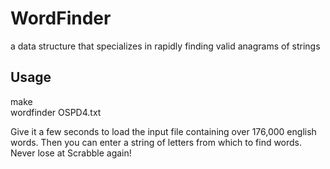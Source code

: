 WordFinder
==========

a data structure that specializes in rapidly finding valid anagrams of strings

Usage
-----
make  
wordfinder OSPD4.txt  

Give it a few seconds to load the input file containing over 176,000 english words. Then you can enter a string of
letters from which to find words. Never lose at Scrabble again!

